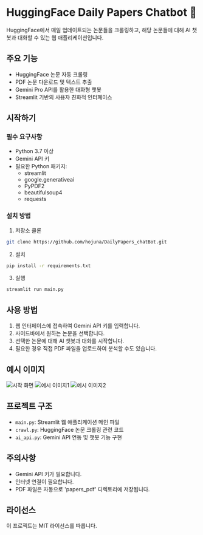 # HuggingFace Daily Papers Chatbot 🤖

HuggingFace에서 매일 업데이트되는 논문들을 크롤링하고, 해당 논문들에 대해 AI 챗봇과 대화할 수 있는 웹 애플리케이션입니다.

## 주요 기능

- HuggingFace 논문 자동 크롤링
- PDF 논문 다운로드 및 텍스트 추출
- Gemini Pro API를 활용한 대화형 챗봇
- Streamlit 기반의 사용자 친화적 인터페이스

## 시작하기

### 필수 요구사항

- Python 3.7 이상
- Gemini API 키
- 필요한 Python 패키지:
  - streamlit
  - google.generativeai
  - PyPDF2
  - beautifulsoup4
  - requests

### 설치 방법

1. 저장소 클론
```bash
git clone https://github.com/hojuna/DailyPapers_chatBot.git
```
2. 설치
```bash
pip install -r requirements.txt
```
3. 실행
```bash
streamlit run main.py
```

## 사용 방법

1. 웹 인터페이스에 접속하여 Gemini API 키를 입력합니다.
2. 사이드바에서 원하는 논문을 선택합니다.
3. 선택한 논문에 대해 AI 챗봇과 대화를 시작합니다.
4. 필요한 경우 직접 PDF 파일을 업로드하여 분석할 수도 있습니다.

## 예시 이미지
![시작 화면](./images/api_key.png)
![예시 이미지1](./images/1.png)
![예시 이미지2](./images/2.png)

## 프로젝트 구조

- `main.py`: Streamlit 웹 애플리케이션 메인 파일
- `crawl.py`: HuggingFace 논문 크롤링 관련 코드
- `ai_api.py`: Gemini API 연동 및 챗봇 기능 구현

## 주의사항

- Gemini API 키가 필요합니다.
- 인터넷 연결이 필요합니다.
- PDF 파일은 자동으로 'papers_pdf' 디렉토리에 저장됩니다.

## 라이선스

이 프로젝트는 MIT 라이선스를 따릅니다.